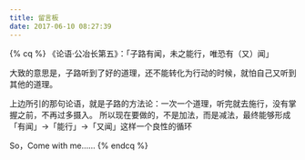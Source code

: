 ```yaml
---
title: 留言板
date: 2017-06-10 08:27:39
---
```


{% cq %}
《论语·公冶长第五》：「子路有闻，未之能行，唯恐有（又）闻」

大致的意思是，子路听到了好的道理，还不能转化为行动的时候，就怕自己又听到其他的道理。

上边所引的那句论语，就是子路的方法论：一次一个道理，听完就去施行，没有掌握之前，不再过多摄入。
所以现在要做的，不是加法，而是减法，最终能够形成「有闻」→「能行」→「又闻」这样一个良性的循环

So，Come with me……
{% endcq %}
